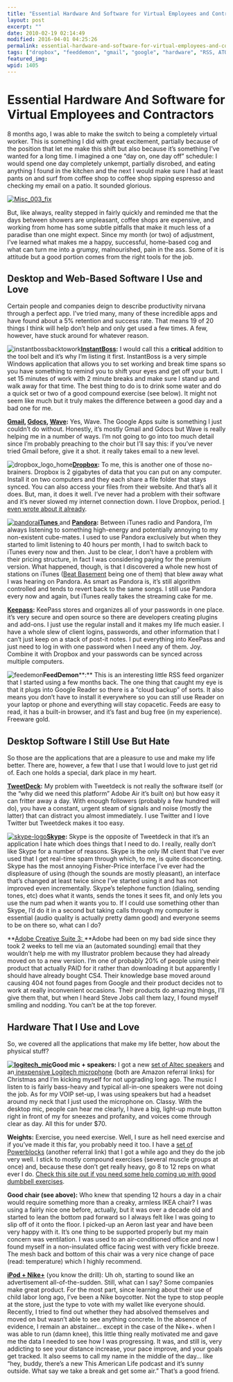 ```yaml
---
title: "Essential Hardware And Software for Virtual Employees and Contractors"
layout: post
excerpt: ""
date: 2010-02-19 02:14:49
modified: 2016-04-01 04:25:26
permalink: essential-hardware-and-software-for-virtual-employees-and-contractors/index.html
tags: ["dropbox", "feeddemon", "gmail", "google", "hardware", "RSS, ATOM, and other feeds", "software", "Hardware"]
featured_img: 
wpid: 1405
---
```


# Essential Hardware And Software for Virtual Employees and Contractors

8 months ago, I was able to make the switch to being a completely virtual worker. This is something I did with great excitement, partially because of the position that let me make this shift but also because it’s something I’ve wanted for a long time. I imagined a one “day on, one day off” schedule: I would spend one day completely unkempt, partially disrobed, and eating anything I found in the kitchen and the next I would make sure I had at least pants on and surf from coffee shop to coffee shop sipping espresso and checking my email on a patio. It sounded glorious.

[![](/_images/2010/02/Misc_003_fix.jpg "Misc_003_fix")](/_images/2010/02/Misc_003_fix.jpg)

But, like always, reality stepped in fairly quickly and reminded me that the days between showers are unpleasant, coffee shops are expensive, and working from home has some subtle pitfalls that make it much less of a paradise than one might expect. Since my month (or two) of adjustment, I’ve learned what makes me a happy, successful, home-based cog and what can turn me into a grumpy, malnourished, pain in the ass. Some of it is attitude but a good portion comes from the right tools for the job.

Desktop and Web-Based Software I Use and Love
---------------------------------------------

Certain people and companies deign to describe productivity nirvana through a perfect app. I’ve tried many, many of these incredible apps and have found about a 5% retention and success rate. That means 19 of 20 things I think will help don’t help and only get used a few times. A few, however, have stuck around for whatever reason.

![](/_images/2010/02/instantbossbacktowork.png "instantbossbacktowork")**[InstantBoss](http://appsapps.info/instantboss.php):** I would call this a **critical** addition to the tool belt and it’s why I’m listing it first. InstantBoss is a very simple Windows application that allows you to set working and break time spans so you have something to remind you to shift your eyes and get off your butt. I set 15 minutes of work with 2 minute breaks and make sure I stand up and walk away for that time. The best thing to do is to drink some water and do a quick set or two of a good compound exercise (see below). It might not seem like much but it truly makes the difference between a good day and a bad one for me.

**[Gmail](http://gmail.com), [Gdocs](http://docs.google.com), [Wave](http://wave.google.com):** Yes, Wave. The Google Apps suite is something I just couldn’t do without. Honestly, it’s mostly Gmail and Gdocs but Wave is really helping me in a number of ways. I’m not going to go into too much detail since I’m probably preaching to the choir but I’ll say this: if you’ve never tried Gmail before, give it a shot. it really takes email to a new level.

![](/_images/2010/02/dropbox_logo_home.png "dropbox_logo_home")**[Dropbox](https://www.dropbox.com/referrals/NTY0Mjc1OQ):** To me, this is another one of those no-brainers. Dropbox is 2 gigabytes of data that you can put on any computer. Install it on two computers and they each share a file folder that stays synced. You can also access your files from their website. And that’s all it does. But, man, it does it well. I’ve never had a problem with their software and it’s never slowed my internet connection down. I love Dropbox, period. [I even wrote about it already](/free-software-and-websites-that-really-really-really-help-me/).

[![](/_images/2010/02/pandora.png "pandora")**iTunes** ](http://www.google.com/url?sa=t&source=web&ct=res&cd=1&ved=0CEMQFjAA&url=http%3A%2F%2Fwww.apple.com%2Fitunes%2F&ei=Edx9S-aEBI6otgPAkOH8Cw&usg=AFQjCNHSvxKyZ4Wcyuy84_5k3VWMvSa6IA&sig2=cz4sVBRV7bimOHHGcYiEBg)and **[Pandora](http://pandora.com):** Between iTunes radio and Pandora, I’m always listening to something high-energy and potentially annoying to my non-existent cube-mates. I used to use Pandora exclusively but when they started to limit listening to 40 hours per month, I had to switch back to iTunes every now and then. Just to be clear, I don’t have a problem with their pricing structure, in fact I was considering paying for the premium version. What happened, though, is that I discovered a whole new host of stations on iTunes ([Beat Basement](http://beatbasement.com/bb.htm) being one of them) that blew away what I was hearing on Pandora. As smart as Pandora is, it’s still algorithm controlled and tends to revert back to the same songs. I still use Pandora every now and again, but iTunes really takes the streaming cake for me.

**[Keepass](http://keepass.info/):** KeePass stores and organizes all of your passwords in one place. it’s very secure and open source so there are developers creating plugins and add-ons. I just use the regular install and it makes my life much easier. I have a whole slew of client logins, passwords, and other information that I can’t just keep on a stack of post-it notes. I put everything into KeePass and just need to log in with one password when I need any of them. Joy. Combine it with Dropbox and your passwords can be synced across multiple computers.

![](/_images/2010/02/feedemon.png "feedemon")**FeedDemon****:** This is an interesting little RSS feed organizer that I started using a few months back. The one thing that caught my eye is that it plugs into Google Reader so there is a “cloud backup” of sorts. It also means you don’t have to install it everywhere so you can still use Reader on your laptop or phone and everything will stay copacetic. Feeds are easy to read, it has a built-in browser, and it’s fast and bug free (in my experience). Freeware gold.

Desktop Software I Still Use But Hate
-------------------------------------

So those are the applications that are a pleasure to use and make my life better. There are, however, a few that I use that I would love to just get rid of. Each one holds a special, dark place in my heart.

**[TweetDeck](http://www.tweetdeck.com/):** My problem with Tweetdeck is not really the software itself (or the “why did we need this platform” Adobe Air it’s built on) but how easy it can fritter away a day. With enough followers (probably a few hundred will do), you have a constant, urgent steam of signals and noise (mostly the latter) that can distract you almost immediately. I use Twitter and I love Twitter but Tweetdeck makes it too easy.

[![](/_images/2010/02/skype-logo.png "skype-logo")**Skype**](http://www.skype.com/)**:** Skype is the opposite of Tweetdeck in that it’s an application I hate which does things that I need to do. I really, really don’t like Skype for a number of reasons. Skype is the only IM client that I’ve ever used that I get real-time spam through which, to me, is quite disconcerting. Skype has the most annoying Fisher-Price interface I’ve ever had the displeasure of using (though the sounds are mostly pleasant), an interface that’s changed at least twice since I’ve started using it and has not improved even incrementally. Skype’s telephone function (dialing, sending tones, etc) does what it wants, sends the tones it sees fit, and only lets you use the num pad when it wants you to. If I could use something other than Skype, I’d do it in a second but taking calls through my computer is essential (audio quality is actually pretty damn good) and everyone seems to be on there so, what can I do?

**[Adobe Creative Suite 3: ](http://en.wikipedia.org/wiki/Adobe_Creative_Suite)**Adobe had been on my bad side since they took 2 weeks to tell me via an (automated sounding) email that they wouldn’t help me with my Illustrator problem because they had already moved on to a new version. I’m one of probably 20% of people using their product that actually PAID for it rather than downloading it but apparently I should have already bought CS4. Their knowledge base moved around causing 404 not found pages from Google and their product decides not to work at really inconvenient occasions. Their products do amazing things, I’ll give them that, but when I heard Steve Jobs call them lazy, I found myself smiling and nodding. You can’t be at the top forever.

Hardware That I Use and Love
----------------------------

So, we covered all the applications that make my life better, how about the physical stuff?

**[![](/_images/2010/02/logitech_mic-300x225.jpg "logitech_mic")](/_images/2010/02/logitech_mic.jpg)Good mic + speakers:** I got a new [set of Altec speakers](http://www.amazon.com/gp/redirect.html?ie=UTF8&location=http%3A%2F%2Fwww.amazon.com%2FAltec-Lansing-VS2621-Channel-Speaker%2Fdp%2FB0025VKUQQ%2F&tag=jocahe-20&linkCode=ur2&camp=1789&creative=9325) and an[ ](http://www.amazon.com/Logitech-Desktop-Microphone-Black-Silver/dp/B00009EHJV/ref=sr_1_1)[inexpensive Logitech microphone](http://www.amazon.com/gp/redirect.html?ie=UTF8&location=http%3A%2F%2Fwww.amazon.com%2FLogitech-Desktop-Microphone-Black-Silver%2Fdp%2FB00009EHJV%2F&tag=jocahe-20&linkCode=ur2&camp=1789&creative=9325) (both are Amazon referral links) for Christmas and I’m kicking myself for not upgrading long ago. The music I listen to is fairly bass-heavy and typical all-in-one speakers were not doing the job. As for my VOIP set-up, I was using speakers but had a headset around my neck that I just used the microphone on. Classy. With the desktop mic, people can hear me clearly, I have a big, light-up mute button right in front of my for sneezes and profanity, and voices come through clear as day. All this for under $70.

**Weights:** Exercise, you need exercise. Well, I sure as hell need exercise and if you’ve made it this far, you probably need it too. I have a [set of Powerblocks](http://www.amazon.com/PowerBlock-Adjustable-45-Pounds-per-Set/dp/B000A6QINW/ref=sr_1_1?&tag=jocahe-20) (another referral link) that I got a while ago and they do the job very well. I stick to mostly compound exercises (several muscle groups at once) and, because these don’t get really heavy, go 8 to 12 reps on what ever I do. [Check this site out if you need some help coming up with good dumbbell exercises](http://www.dumbbell-exercises.com/).

**Good chair (see above):** Who knew that spending 12 hours a day in a chair would require something more than a creaky, armless IKEA chair? I was using a fairly nice one before, actually, but it was over a decade old and started to lean the bottom pad forward so I always felt like I was going to slip off of it onto the floor. I picked-up an Aeron last year and have been very happy with it. It’s one thing to be supported properly but my main concern was ventilation. I was used to an air-conditioned office and now I found myself in a non-insulated office facing west with very fickle breeze. The mesh back and bottom of this chair was a very nice change of pace (read: temperature) which I highly recommend.

**[iPod + Nike+](http://www.amazon.com/Apple-Nike-iPod-Sport-nano/dp/B000JVFKH8?tag=jocahe-20)** (you know the drill): Uh oh, starting to sound like an advertisement all-of-the-sudden. Still, what can I say? Some companies make great product. For the most part, since learning about their use of child labor long ago, I’ve been a Nike boycotter. Not the type to stop people at the store, just the type to vote with my wallet like everyone should. Recently, I tried to find out whether they had absolved themselves and moved on but wasn’t able to see anything concrete. In the absence of evidence, I remain an abstainer… except in the case of the Nike+. when I was able to run (damn knee), this little thing really motivated me and gave me the data I needed to see how I was progressing. It was, and still is, very addicting to see your distance increase, your pace improve, and your goals get tracked. It also seems to call my name in the middle of the day… like “hey, buddy, there’s a new This American Life podcast and it’s sunny outside. What say we take a break and get some air.” That’s a good friend.
